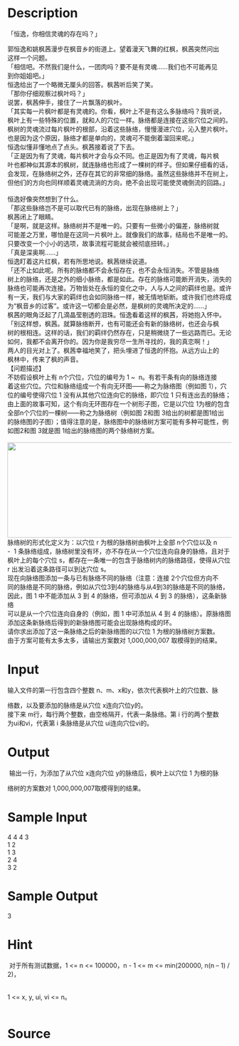 
# Description

<div class="content"><p>「恒逸，你相信灵魂的存在吗？」 </p>
<div>郭恒逸和姚枫茜漫步在枫音乡的街道上。望着漫天飞舞的红枫，枫茜突然问出</div>
<div>这样一个问题。 </div>
<div>「相信吧。不然我们是什么，一团肉吗？要不是有灵魂……我们也不可能再见</div>
<div>到你姐姐吧。」 </div>
<div>恒逸给出了一个略微无厘头的回答。枫茜听后笑了笑。 </div>
<div>「那你仔细观察过枫叶吗？」 </div>
<div>说罢，枫茜伸手，接住了一片飘落的枫叶。 </div>
<div>「其实每一片枫叶都是有灵魂的。你看，枫叶上不是有这么多脉络吗？我听说，</div>
<div>枫叶上有一些特殊的位置，就和人的穴位一样。脉络都是连接在这些穴位之间的。</div>
<div>枫树的灵魂流过每片枫叶的根部，沿着这些脉络，慢慢漫进穴位，沁入整片枫叶。</div>
<div>也是因为这个原因，脉络才都是单向的，灵魂可不能倒着溜回来呢。」 </div>
<div>恒逸似懂非懂地点了点头。枫茜接着说了下去。 </div>
<div>「正是因为有了灵魂，每片枫叶才会与众不同。也正是因为有了灵魂，每片枫</div>
<div>叶也都神似其源本的枫树，就连脉络也形成了一棵树的样子。但如果仔细看的话，</div>
<div>会发现，在脉络树之外，还存在其它的非常细的脉络。虽然这些脉络并不在树上，</div>
<div>但他们的方向也同样顺着灵魂流淌的方向，绝不会出现可能使灵魂倒流的回路。」  </div>
<div>恒逸好像突然想到了什么。 </div>
<div>「那这些脉络岂不是可以取代已有的脉络，出现在脉络树上？」 </div>
<div>枫茜闭上了眼睛。 </div>
<div>「是啊，就是这样。脉络树并不是唯一的。只要有一些微小的偏差，脉络树就</div>
<div>可能差之万里，哪怕是在这同一片枫叶上。就像我们的故事，结局也不是唯一的。</div>
<div>只要改变一个小小的选项，故事流程可能就会被彻底扭转。」 </div>
<div>「真是深奥啊……」 </div>
<div>恒逸盯着这片红枫，若有所思地说。枫茜继续说道。 </div>
<div>「还不止如此呢。所有的脉络都不会永恒存在，也不会永恒消失。不管是脉络</div>
<div>树上的脉络，还是之外的细小脉络，都是如此。存在的脉络可能断开消失，消失的</div>
<div>脉络也可能再次连接。万物皆处在永恒的变化之中，人与人之间的羁绊也是。或许</div>
<div>有一天，我们与大家的羁绊也会如同脉络一样，被无情地斩断。或许我们也终将成</div>
<div>为“枫音乡的过客”。或许这一切都会是必然，是枫树的灵魂所决定的……」 </div>
<div>枫茜的眼角泛起了几滴晶莹剔透的泪珠。恒逸看着这样的枫茜，将她抱入怀中。  </div>
<div>「别这样想，枫茜。就算脉络断开，也有可能还会有新的脉络树，也还会与枫</div>
<div>树的根相连。这样的话，我们的羁绊仍然存在，只是稍微绕了一些远路而已。无论</div>
<div>如何，我都不会离开你的。因为你是我穷尽一生所寻找的，我的真恋啊！」 </div>
<div>两人的目光对上了。枫茜幸福地笑了，把头埋进了恒逸的怀抱。从远方山上的</div>
<div>枫林中，传来了枫的声音。 </div>
<div>【问题描述】 </div>
<div>不妨假设枫叶上有 n个穴位，穴位的编号为 1 ~  n。有若干条有向的脉络连接</div>
<div>着这些穴位。穴位和脉络组成一个有向无环图——称之为脉络图（例如图 1），穴</div>
<div>位的编号使得穴位 1 没有从其他穴位连向它的脉络，即穴位 1 只有连出去的脉络；</div>
<div>由上面的故事可知，这个有向无环图存在一个树形子图，它是以穴位 1为根的包含</div>
<div>全部n个穴位的一棵树——称之为脉络树（例如图 2和图 3给出的树都是图1给出</div>
<div>的脉络图的子图）；值得注意的是，脉络图中的脉络树方案可能有多种可能性，例</div>
<div>如图2和图 3就是图 1给出的脉络图的两个脉络树方案。 </div>
<div>       <img src="/source/bzoj/4011/img/aHR0cHM6Ly9seWRzeS5jb20vSnVkZ2VPbmxpbmUvdXBsb2FkLzIwMTUwNC8xMTEuUE5H.PNG" width="636" height="214" alt=""/></div>
<div>脉络树的形式化定义为：以穴位 r 为根的脉络树由枫叶上全部 n个穴位以及 n</div>
<div>-  1 条脉络组成，脉络树里没有环，亦不存在从一个穴位连向自身的脉络，且对于</div>
<div>枫叶上的每个穴位 s，都存在一条唯一的包含于脉络树内的脉络路径，使得从穴位</div>
<div>r 出发沿着这条路径可以到达穴位 s。 </div>
<div>现在向脉络图添加一条与已有脉络不同的脉络（注意：连接 2个穴位但方向不</div>
<div>同的脉络是不同的脉络，例如从穴位3到4的脉络与从4到3的脉络是不同的脉络，</div>
<div>因此，图 1 中不能添加从 3 到 4 的脉络，但可添加从 4 到 3 的脉络），这条新脉络</div>
<div>可以是从一个穴位连向自身的（例如，图 1 中可添加从 4 到 4 的脉络）。原脉络图</div>
<div>添加这条新脉络后得到的新脉络图可能会出现脉络构成的环。 </div>
<div>请你求出添加了这一条脉络之后的新脉络图的以穴位 1 为根的脉络树方案数。</div>
<div>由于方案可能有太多太多，请输出方案数对 1,000,000,007 取模得到的结果。 </div></div>

# Input

<div class="content"><p>输入文件的第一行包含四个整数 n、m、x和y，依次代表枫叶上的穴位数、脉</p>
<div>络数，以及要添加的脉络是从穴位 x连向穴位y的。 </div>
<div>接下来 m行，每行两个整数，由空格隔开，代表一条脉络。第 i 行的两个整数</div>
<div>为ui和vi，代表第 i 条脉络是从穴位 ui连向穴位vi的。 </div></div>

# Output

<div class="content"><p> 输出一行，为添加了从穴位 x连向穴位 y的脉络后，枫叶上以穴位 1 为根的脉</p>
<div>络树的方案数对 1,000,000,007取模得到的结果。 </div></div>

# Sample Input

<div class="content"><span class="sampledata">4 4 4 3 <br/>
1 2 <br/>
1 3 <br/>
2 4 <br/>
3 2 </span></div>

# Sample Output

<div class="content"><span class="sampledata">3</span></div>

# Hint

<div class="content"><p></p><p> 对于所有测试数据，1 &lt;= n &lt;= 100000，n - 1 &lt;= m &lt;= min(200000, n(n – 1) / 2)， </p><br/>
<div>1 &lt;= x, y, ui, vi &lt;= n。</div><br/>
<div></div><p></p></div>

# Source

<div class="content"><p><a href="problemset.php?search="></a></p></div>

